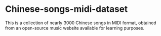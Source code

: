 # Chinese-songs-midi-dataset
This is a collection of nearly 3000 Chinese songs in MIDI format, obtained from an open-source music website available for learning purposes.
